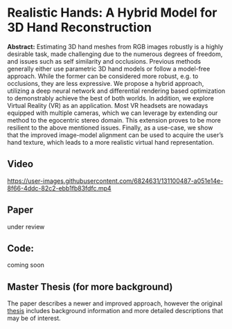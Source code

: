 # Realistic Hands: A Hybrid Model for 3D Hand Reconstruction

**Abstract:** Estimating 3D hand meshes from RGB images robustly is a highly desirable task, made challenging due to the numerous degrees of freedom, and issues such as self similarity and occlusions. Previous methods generally either use parametric 3D hand models or follow a model-free approach. While the former can be considered more robust,
e.g. to occlusions, they are less expressive. We propose a hybrid approach, utilizing a deep neural network and differential rendering based optimization to demonstrably achieve the best of both worlds. In addition, we explore Virtual Reality (VR) as an application. Most VR headsets are nowadays equipped with multiple cameras, which we can leverage by extending our method to the egocentric stereo domain. This extension proves to be more resilient to the above mentioned issues. Finally, as a use-case, we show that the improved image-model alignment can be used to acquire the user’s hand texture, which leads to a more realistic virtual hand representation.

## Video
https://user-images.githubusercontent.com/6824631/131100487-a051e14e-8f66-4ddc-82c2-ebb1fb83fdfc.mp4

## Paper
under review

## Code:
coming soon

## Master Thesis (for more background)
The paper describes a newer and improved approach, however the original [thesis](https://github.com/michaelseeber/realistic-hands/files/7065803/Master_Thesis_Michael_Seeber.pdf) includes background information and more detailed descriptions that may be of interest.




